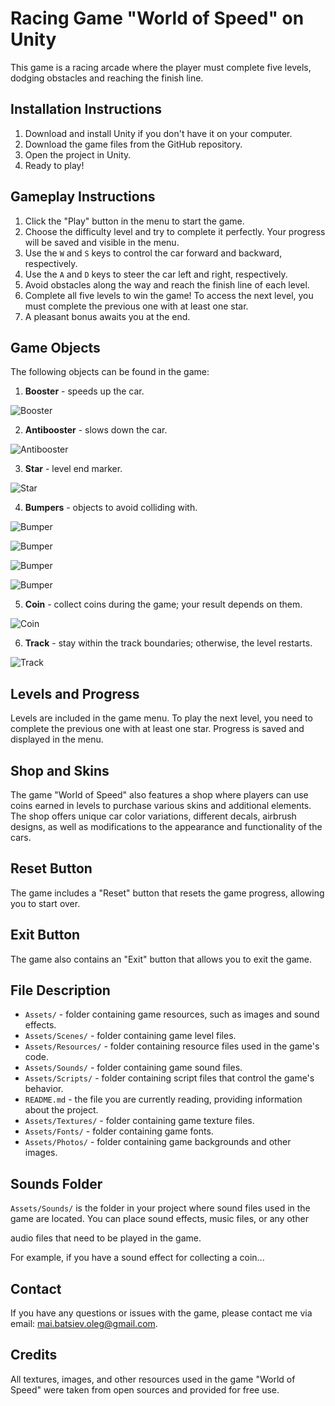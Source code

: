 # Racing Game "World of Speed" on Unity

This game is a racing arcade where the player must complete five levels, dodging obstacles and reaching the finish line.

## Installation Instructions

1. Download and install Unity if you don't have it on your computer.
2. Download the game files from the GitHub repository.
3. Open the project in Unity.
4. Ready to play!

## Gameplay Instructions

1. Click the "Play" button in the menu to start the game.
2. Choose the difficulty level and try to complete it perfectly. Your progress will be saved and visible in the menu.
3. Use the `W` and `S` keys to control the car forward and backward, respectively.
4. Use the `A` and `D` keys to steer the car left and right, respectively.
5. Avoid obstacles along the way and reach the finish line of each level.
6. Complete all five levels to win the game! To access the next level, you must complete the previous one with at least one star.
7. A pleasant bonus awaits you at the end.

## Game Objects

The following objects can be found in the game:

1. **Booster** - speeds up the car.

![Booster](images_for_readme/booster.png)

2. **Antibooster** - slows down the car.

![Antibooster](images_for_readme/antibooster.png)

3. **Star** - level end marker.

![Star](images_for_readme/star.png)

4. **Bumpers** - objects to avoid colliding with.

![Bumper](images_for_readme/bumper.png)

![Bumper](images_for_readme/b1.png)

![Bumper](images_for_readme/b2.png)

![Bumper](images_for_readme/b3.png)

5. **Coin** - collect coins during the game; your result depends on them.

![Coin](images_for_readme/bonus.png)

6. **Track** - stay within the track boundaries; otherwise, the level restarts.

![Track](images_for_readme/lines.png)

## Levels and Progress

Levels are included in the game menu. To play the next level, you need to complete the previous one with at least one star. Progress is saved and displayed in the menu.

## Shop and Skins

The game "World of Speed" also features a shop where players can use coins earned in levels to purchase various skins and additional elements. The shop offers unique car color variations, different decals, airbrush designs, as well as modifications to the appearance and functionality of the cars.

## Reset Button

The game includes a "Reset" button that resets the game progress, allowing you to start over.

## Exit Button

The game also contains an "Exit" button that allows you to exit the game.

## File Description

- `Assets/` - folder containing game resources, such as images and sound effects.
- `Assets/Scenes/` - folder containing game level files.
- `Assets/Resources/` - folder containing resource files used in the game's code.
- `Assets/Sounds/` - folder containing game sound files.
- `Assets/Scripts/` - folder containing script files that control the game's behavior.
- `README.md` - the file you are currently reading, providing information about the project.
- `Assets/Textures/` - folder containing game texture files.
- `Assets/Fonts/` - folder containing game fonts.
- `Assets/Photos/` - folder containing game backgrounds and other images.

## Sounds Folder

`Assets/Sounds/` is the folder in your project where sound files used in the game are located. You can place sound effects, music files, or any other

 audio files that need to be played in the game.

For example, if you have a sound effect for collecting a coin...


## Contact

If you have any questions or issues with the game, please contact me via email: mai.batsiev.oleg@gmail.com.

## Credits

All textures, images, and other resources used in the game "World of Speed" were taken from open sources and provided for free use.
